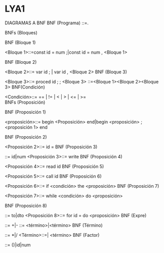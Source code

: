 # LYA1
DIAGRAMAS A BNF
BNF (Programa)
<Programa>::=<Bloque>.

BNFs (Bloques)

BNF (Bloque 1)

<Bloque 1>::=const id = num ;|const id = num , <Bloque 1>


BNF (Bloque 2)

<Bloque 2>::= var id ; | var id , <Bloque 2>
BNF (Bloque 3)

<Bloque 3>::= proced id ; <Bloque> ; <Bloque 3>
<Bloques>::=<Bloque 1><Bloque 2><Bloque 3>
BNF(Condición) 

<Condición>::= <expre> == <expre>|<expre> != <expre>|<expre> < <expre>|<expre> > <expre>|<expre> <= <expre>|<expre> >= <expre>  
BNFs (Proposición)




BNF (Proposición 1) 

<proposición>::= begin <Proposición> end|begin <proposición> ; <proposición 1> end

BNF (Proposición 2)

<Proposición 2>::= id = <expre>
BNF (Proposición 3)

<caracter>::= id|num
<Proposición 3>::= write <caracter>
BNF (Proposición 4)

<Proposición 4>::= read id
BNF (Proposición 5)

<Proposición 5>::= call id
BNF (Proposición 6)

<Proposición 6>::= if <condición> the <proposición>
BNF (Proposición 7)

<Proposición 7>::= while <condición> do <proposición>

BNF (Proposición 8)

<identificador>::= to|dto
<Proposición 8>::= for id = <expre> <identificador> <expre> do <proposición>
BNF (Expre)

<Operador M>::= +|-
<Expre>::= <término>|<término> <Operador M> <Expre>
BNF (Término)

<Operador N>::= *|/
<Término>::=<factor>|<factor> <Operador N> <término>
BNF (Factor)

<Factor>::= (<expre>)|id|num
